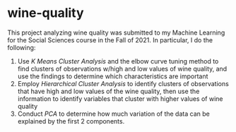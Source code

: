 # wine-quality

This project analyzing wine quality was submitted to my Machine Learning for the Social Sciences course in the Fall of 2021. In particular, I do the following:

1. Use *K Means Cluster Analysis* and the elbow curve tuning method to find clusters of observations w/high and low values of wine quality, and use the findings to determine which characteristics are important
2. Employ *Hierarchical Cluster Analysis* to identify clusters of observations that have high and low values of the wine quality, then use the information to identify variables that cluster with higher values of wine quality
3. Conduct *PCA* to determine how much variation of the data can be explained by the first 2 components.
